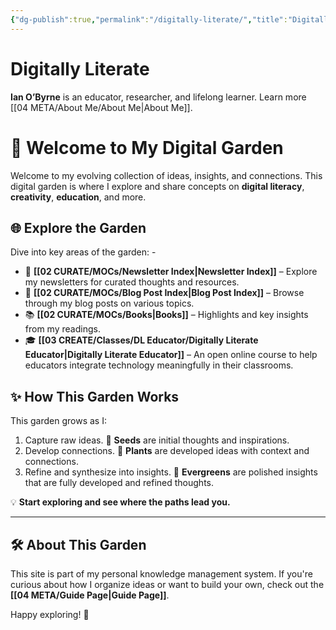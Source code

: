 ```yaml
---
{"dg-publish":true,"permalink":"/digitally-literate/","title":"Digitally Literate","tags":["gardenEntry"]}
---
```



# Digitally Literate

**Ian O’Byrne** is an educator, researcher, and lifelong learner. Learn more [[04 META/About Me/About Me\|About Me]].

# 🌟 Welcome to My Digital Garden

Welcome to my evolving collection of ideas, insights, and connections. This digital garden is where I explore and share concepts on **digital literacy**, **creativity**, **education**, and more. 

## 🌐 Explore the Garden 
Dive into key areas of the garden: - 
- 📰 **[[02 CURATE/MOCs/Newsletter Index\|Newsletter Index]]** – Explore my newsletters for curated thoughts and resources. 
- 📝 **[[02 CURATE/MOCs/Blog Post Index\|Blog Post Index]]** – Browse through my blog posts on various topics. 
- 📚 **[[02 CURATE/MOCs/Books\|Books]]** – Highlights and key insights from my readings. 
- 🎓 **[[03 CREATE/Classes/DL Educator/Digitally Literate Educator\|Digitally Literate Educator]]** – An open online course to help educators integrate technology meaningfully in their classrooms.

## ✨ How This Garden Works
This garden grows as I:
1. Capture raw ideas. 🌱 **Seeds** are initial thoughts and inspirations.
2. Develop connections. 🌿 **Plants** are developed ideas with context and connections.
3. Refine and synthesize into insights. 🌲 **Evergreens** are polished insights that are fully developed and refined thoughts.

💡 **Start exploring and see where the paths lead you.**

---

## 🛠️ About This Garden
This site is part of my personal knowledge management system. If you're curious about how I organize ideas or want to build your own, check out the **[[04 META/Guide Page\|Guide Page]]**.

Happy exploring! 🌟

